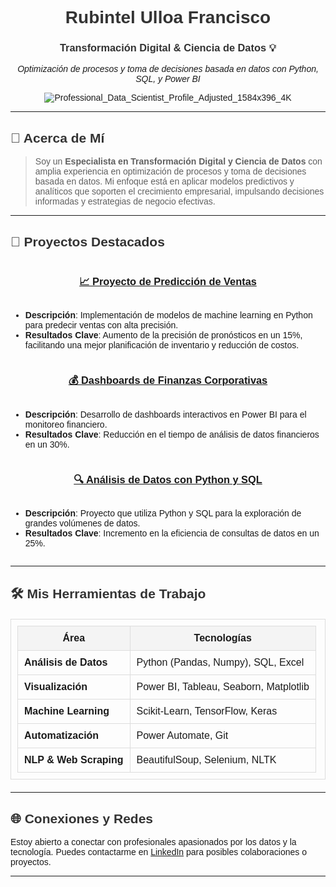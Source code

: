 <div align="center">

# Rubintel Ulloa Francisco

### Transformación Digital & Ciencia de Datos 💡
*Optimización de procesos y toma de decisiones basada en datos con Python, SQL, y Power BI*

![Professional_Data_Scientist_Profile_Adjusted_1584x396_4K](https://github.com/user-attachments/assets/6721d262-0c7b-40f4-90ce-bea79f1acdc9)

</div>

---

## 📘 Acerca de Mí

> Soy un **Especialista en Transformación Digital y Ciencia de Datos** con amplia experiencia en optimización de procesos y toma de decisiones basada en datos. Mi enfoque está en aplicar modelos predictivos y analíticos que soporten el crecimiento empresarial, impulsando decisiones informadas y estrategias de negocio efectivas.

---

## 🚀 Proyectos Destacados

<div style="display: flex; flex-wrap: wrap; justify-content: space-around;">

### [📈 Proyecto de Predicción de Ventas](https://github.com/RubintelUlloaFrancisco/Proyecto-Prediccion-Ventas)
- **Descripción**: Implementación de modelos de machine learning en Python para predecir ventas con alta precisión.
- **Resultados Clave**: Aumento de la precisión de pronósticos en un 15%, facilitando una mejor planificación de inventario y reducción de costos.

### [💰 Dashboards de Finanzas Corporativas](https://github.com/RubintelUlloaFrancisco/Dashboard-Finanzas-Corporativas)
- **Descripción**: Desarrollo de dashboards interactivos en Power BI para el monitoreo financiero.
- **Resultados Clave**: Reducción en el tiempo de análisis de datos financieros en un 30%.

### [🔍 Análisis de Datos con Python y SQL](https://github.com/RubintelUlloaFrancisco/Analisis-Datos-Python-SQL)
- **Descripción**: Proyecto que utiliza Python y SQL para la exploración de grandes volúmenes de datos.
- **Resultados Clave**: Incremento en la eficiencia de consultas de datos en un 25%.

</div>

---

## 🛠️ Mis Herramientas de Trabajo

<div align="center">
  
| Área                | Tecnologías                                                                 |
|---------------------|-----------------------------------------------------------------------------|
| **Análisis de Datos** | Python (Pandas, Numpy), SQL, Excel                                        |
| **Visualización**     | Power BI, Tableau, Seaborn, Matplotlib                                    |
| **Machine Learning**  | Scikit-Learn, TensorFlow, Keras                                           |
| **Automatización**    | Power Automate, Git                                                      |
| **NLP & Web Scraping**| BeautifulSoup, Selenium, NLTK                                             |

</div>

---

## 🌐 Conexiones y Redes

Estoy abierto a conectar con profesionales apasionados por los datos y la tecnología. Puedes contactarme en [LinkedIn](https://www.linkedin.com/in/rubintelulloa/) para posibles colaboraciones o proyectos.

---

<style>
/* Esto no funcionará en GitHub pero puedes usar CSS en GitHub Pages o tu propio sitio web */
body {
  font-family: Arial, sans-serif;
}

h1, h2, h3 {
  color: #333;
}

table {
  width: 100%;
  margin: 20px 0;
  border-collapse: collapse;
}

table, th, td {
  border: 1px solid #ddd;
  padding: 10px;
}

th {
  background-color: #f4f4f4;
}
</style>
